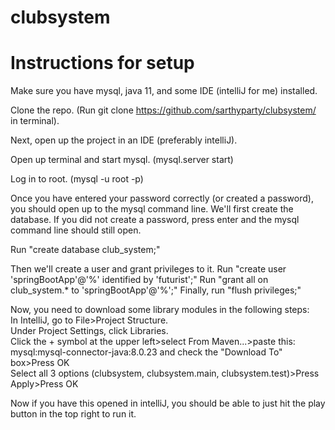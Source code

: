 # clubsystem

<h1>Instructions for setup</h3>

Make sure you have mysql, java 11, and some IDE (intelliJ for me) installed.

Clone the repo. (Run git clone https://github.com/sarthyparty/clubsystem/ in terminal).

Next, open up the project in an IDE (preferably intelliJ).

Open up terminal and start mysql. (mysql.server start)

Log in to root. (mysql -u root -p)

Once you have entered your password correctly (or created a password), you should open up to the mysql command line. We'll first create the database. If you did not create a password, press enter and the mysql command line should still open.

Run "create database club_system;"

Then we'll create a user and grant privileges to it. Run "create user 'springBootApp'@'%' identified by 'futurist';" Run "grant all on club_system.* to 'springBootApp'@'%';" Finally, run "flush privileges;"

Now, you need to download some library modules in the following steps:  
In IntelliJ, go to File>Project Structure.  
Under Project Settings, click Libraries.  
Click the + symbol at the upper left>select From Maven...>paste this: mysql:mysql-connector-java:8.0.23 and check the "Download To" box>Press OK  
Select all 3 options (clubsystem, clubsystem.main, clubsystem.test)>Press Apply>Press OK  

Now if you have this opened in intelliJ, you should be able to just hit the play button in the top right to run it.  

